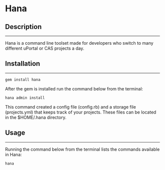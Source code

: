 # Hana

## Description
- - -
Hana is a command line toolset made for developers who switch to many different uPortal or CAS projects a day.

## Installation
- - -
    gem install hana

After the gem is installed run the command below from the terminal:

    hana admin install

This command created a config file (config.rb) and a storage file (projects.yml) that keeps track of your projects.  These files can be located in the $HOME/.hana directory.

## Usage
- - -
Running the command below from the terminal lists the commands available in Hana:

    hana